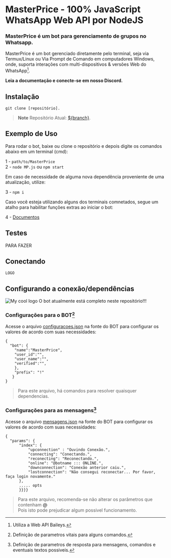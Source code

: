 # MasterPrice - 100% JavaScript WhatsApp Web API por NodeJS
### MasterPrice é um bot para gerenciamento de grupos no Whatsapp.

MasterPrice é um bot gerenciado diretamente pelo terminal, seja via Termux/Linux ou Via Prompt de Comando em computadores Windows, onde, suporta interações com multi-dispositivos & versões Web do WhatsApp[^1].

**Leia a documentação e conecte-se em nosso Discord.**

## Instalação
```
git clone [repositório].
```
> __Note__
> Repositório Atual: [${branch}](https://github.com/G4br1e3l/MasterPrice).

[^1]: Utiliza a Web API Baileys. 

## Exemplo de Uso

Para rodar o bot, baixe ou clone o repositório e depois digite os comandos abaixo em um terminal (cmd):

1 - `path/to/MasterPrice`<br>
2 - `node MP.js` ou `npm start`<br>

Em caso de necessidade de alguma nova dependência proveniente de uma atualização, utilize:

3 - `npm i`<br>

Caso você esteja utilizando alguns dos terminais comnetados, segue um atalho para habilitar funções extras ao iniciar o bot:

4 - [Documentos](functions/)

## Testes
PARA FAZER

## Conectando
```
LOGO 
```
## Configurando a conexão/dependências
<img src="https://c.tenor.com/CSujft_P7eIAAAAS/adm-ta-saindo-adm.gif" alt="My cool logo"/>
O bot atualmente está completo neste repositório!!!

### Configurações para o BOT[^2]

Acesse o arquivo [configuracoes.json](root/config.json) na fonte do BOT para configurar os valores de acordo com suas necessidades:

```
{
  "bot": {
    "name":"MasterPrice",
    "user_id":"",
    "user_name":"",
    "verified":"",
    },
    "prefix": "!"
   }
}
```
> Para este arquivo, há comandos para resolver quaisquer dependencias.

### Configurações para as mensagens[^3]

Acesse o arquivo [mensagens.json](fonte/configuracoes/mensagens.json) na fonte do BOT para configurar os valores de acordo com suas necessidades:

```
{
  "params": {
      "index": {
          "upconnection" : "Ouvindo Conexão.",
          "connecting": "Conectando.",
          "reconecting": "Reconectando.",
          "online": "@botname ::: ONLINE.",
          "downconnection": "Conexão anterior caiu.",
          "lostconnection": "Não consegui reconectar... Por favor, faça login novamente."
      },
      ..... opts
      }}}}
```
> Para este arquivo, recomenda-se não alterar os parâmetros que contenham **@**<br>
Pois isto pode prejudicar algum possivel funcionamento.

[^2]: Definição de parametros vitais para alguns comandos. 
[^3]: Definição de parametros de resposta para mensagens, comandos e eventuais textos possiveis. 

